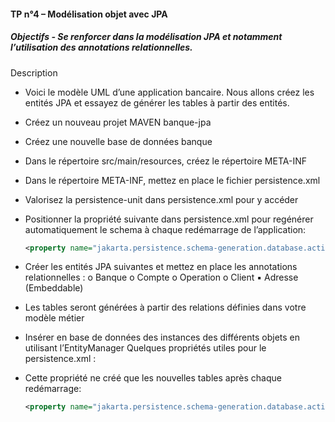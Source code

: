 #### TP n°4 – Modélisation objet avec JPA

##### Objectifs - Se renforcer dans la modélisation JPA et notamment l’utilisation des annotations relationnelles.

Description

- Voici le modèle UML d’une application bancaire. Nous allons créez les entités JPA et essayez de générer les tables à partir des entités.
- Créez un nouveau projet MAVEN banque-jpa
- Créez une nouvelle base de données banque
- Dans le répertoire src/main/resources, créez le répertoire META-INF
- Dans le répertoire META-INF, mettez en place le fichier persistence.xml
- Valorisez la persistence-unit dans persistence.xml pour y accéder
- Positionner la propriété suivante dans persistence.xml pour regénérer automatiquement le schema à chaque redémarrage de l’application:

  ```xml
  <property name="jakarta.persistence.schema-generation.database.action"    value="drop-and- create"/>
  ```

- Créer les entités JPA suivantes et mettez en place les annotations relationnelles :
  o Banque
  o Compte
  o Operation
  o Client
  ▪ Adresse (Embeddable)
- Les tables seront générées à partir des relations définies dans votre modèle métier
- Insérer en base de données des instances des différents objets en utilisant l’EntityManager Quelques propriétés utiles pour le persistence.xml :
- Cette propriété ne créé que les nouvelles tables après chaque redémarrage:

  ```xml
  <property name="jakarta.persistence.schema-generation.database.action" value="update"/>
  ```
